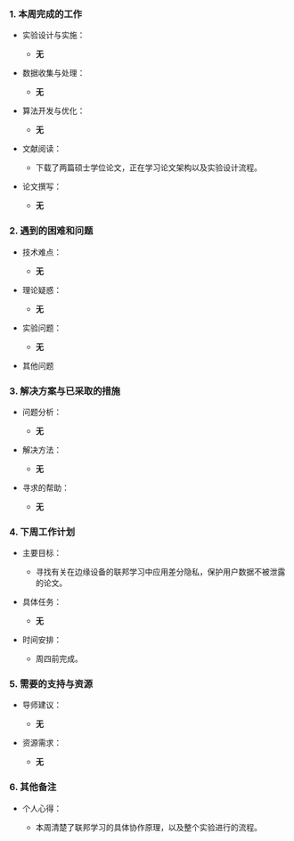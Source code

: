 ### 1. 本周完成的工作*   实验设计与实施：    *   **无***   数据收集与处理：    *  **无***   算法开发与优化：    *   **无***   文献阅读：    *  下载了两篇硕士学位论文，正在学习论文架构以及实验设计流程。*   论文撰写：    *   **无**### 2. 遇到的困难和问题*   技术难点：    *    **无***   理论疑惑：    *    **无***   实验问题：    *    **无***   其他问题### 3. 解决方案与已采取的措施*   问题分析：    *    **无***   解决方法：    *    **无***   寻求的帮助：    *   **无**### 4. 下周工作计划*   主要目标：    *   寻找有关在边缘设备的联邦学习中应⽤差分隐私，保护⽤户数据不被泄露的论文。*   具体任务：    *   **无***   时间安排：    *   周四前完成。### **5. 需要的支持与资源***   导师建议：    *   **无***   资源需求：    *   **无**### 6. 其他备注*   个人心得：    *  本周清楚了联邦学习的具体协作原理，以及整个实验进行的流程。